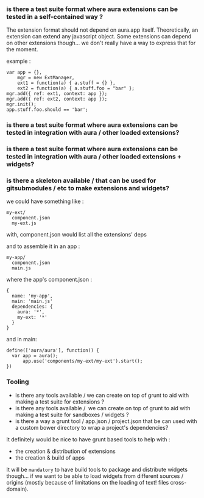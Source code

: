 ### is there a test suite format where aura extensions can be tested in a self-contained way ?

The extension format should not depend on aura.app itself.
Theoretically, an extension can extend any javascript object.
Some extensions can depend on other extensions though... 
we don't really have a way to express that for the moment.


example :

    var app = {},
        mgr = new ExtManager,
        ext1 = function(a) { a.stuff = {} },
        ext2 = function(a) { a.stuff.foo = "bar" };
    mgr.add({ ref: ext1, context: app });
    mgr.add({ ref: ext2, context: app });
    mgr.init();
    app.stuff.foo.should == 'bar';



### is there a test suite format where aura extensions can be tested in integration with aura / other loaded extensions?

### is there a test suite format where aura extensions can be tested in integration with aura / other loaded extensions + widgets?

### is there a skeleton available / that can be used for gitsubmodules / etc to make extensions and widgets?

we could have something like :

    my-ext/
      component.json
      my-ext.js

with, component.json would list all the extensions' deps

and to assemble it in an app : 

    my-app/
      component.json
      main.js


where the app's component.json : 

    {
      name: 'my-app',
      main: 'main.js'
      dependencies: {
        aura: '*',
        my-ext: '*'
      }
    }

and in main: 

    define(['aura/aura'], function() {
      var app = aura();
          app.use('components/my-ext/my-ext').start();
    })


### Tooling

* is there any tools available / we can create on top of grunt to aid with making a test suite for extensions ?
* is there any tools available /  we can create on top of grunt to aid with making a test suite for sandboxes / widgets ?
* is there a way a grunt tool / app.json / project.json that be can used with a custom bower directory to wrap a project's dependencies?


It definitely would be nice to have grunt based tools to help with :

- the creation & distribution of extensions
- the creation & build of apps


It will be `mandatory` to have build tools to package and distribute widgets though... if we want to be able to load widgets 
from different sources / origins (mostly because of limitations on the loading of text! files cross-domain).



